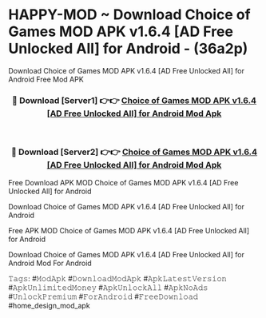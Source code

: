 # HAPPY-MOD ~ Download Choice of Games MOD APK v1.6.4 [AD Free Unlocked All] for Android - (36a2p)
Download Choice of Games MOD APK v1.6.4 [AD Free Unlocked All] for Android Free Mod APK

<div align="center">
<h3>🔴 Download [Server1] 👉👉 <a href="https://apk-comot.site?title=Choice_of_Games_MOD_APK_v1.6.4_[AD_Free_Unlocked_All]_for_Android">Choice of Games MOD APK v1.6.4 [AD Free Unlocked All] for Android Mod Apk</a></h3><br>

<h3>🔴 Download [Server2] 👉👉 <a href="https://apk-comot.site?title=Choice_of_Games_MOD_APK_v1.6.4_[AD_Free_Unlocked_All]_for_Android">Choice of Games MOD APK v1.6.4 [AD Free Unlocked All] for Android Mod Apk</a></h3>
</div>


Free Download APK MOD Choice of Games MOD APK v1.6.4 [AD Free Unlocked All] for Android

Download Choice of Games MOD APK v1.6.4 [AD Free Unlocked All] for Android 

Free APK MOD Choice of Games MOD APK v1.6.4 [AD Free Unlocked All] for Android 

Download Choice of Games MOD APK v1.6.4 [AD Free Unlocked All] for Android Mod For Android

𝚃𝚊𝚐𝚜: #𝙼𝚘𝚍𝙰𝚙𝚔 #𝙳𝚘𝚠𝚗𝚕𝚘𝚊𝚍𝙼𝚘𝚍𝙰𝚙𝚔 #𝙰𝚙𝚔𝙻𝚊𝚝𝚎𝚜𝚝𝚅𝚎𝚛𝚜𝚒𝚘𝚗 #𝙰𝚙𝚔𝚄𝚗𝚕𝚒𝚖𝚒𝚝𝚎𝚍𝙼𝚘𝚗𝚎𝚢 #𝙰𝚙𝚔𝚄𝚗𝚕𝚘𝚌𝚔𝙰𝚕𝚕 #𝙰𝚙𝚔𝙽𝚘𝙰𝚍𝚜 #𝚄𝚗𝚕𝚘𝚌𝚔𝙿𝚛𝚎𝚖𝚒𝚞𝚖 #𝙵𝚘𝚛𝙰𝚗𝚍𝚛𝚘𝚒𝚍 #𝙵𝚛𝚎𝚎𝙳𝚘𝚠𝚗𝚕𝚘𝚊𝚍 #home_design_mod_apk